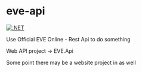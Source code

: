 # eve-api

[![.NET](https://github.com/KimBrusevold/eve-api/actions/workflows/dotnet_build_and_test.yml/badge.svg?branch=main)](https://github.com/KimBrusevold/eve-api/actions/workflows/dotnet_build_and_test.yml)

Use Official EVE Online - Rest Api to do something

Web API project -> EVE.Api

Some point there may be a website project in as well
